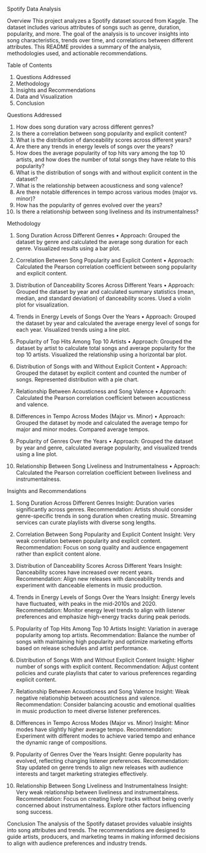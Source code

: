 Spotify Data Analysis

Overview
This project analyzes a Spotify dataset sourced from Kaggle. The dataset includes various attributes of songs such as genre, duration, popularity, and more. The goal of the analysis is to uncover insights into song characteristics, trends over time, and correlations between different attributes. This README provides a summary of the analysis, methodologies used, and actionable recommendations.

Table of Contents
1.	Questions Addressed
2.	Methodology
3.	Insights and Recommendations
4.	Data and Visualization
5.	Conclusion

   
Questions Addressed
1.	How does song duration vary across different genres?
2.	Is there a correlation between song popularity and explicit content?
3.	What is the distribution of danceability scores across different years?
4.	Are there any trends in energy levels of songs over the years?
5.	How does the average popularity of top hits vary among the top 10 artists, and how does the number of total songs they have relate to this popularity?
6.	What is the distribution of songs with and without explicit content in the dataset?
7.	What is the relationship between acousticness and song valence?
8.	Are there notable differences in tempo across various modes (major vs. minor)?
9.	How has the popularity of genres evolved over the years?
10.	Is there a relationship between song liveliness and its instrumentalness?

    
Methodology
1. Song Duration Across Different Genres
•	Approach: Grouped the dataset by genre and calculated the average song duration for each genre. Visualized results using a bar plot.

3. Correlation Between Song Popularity and Explicit Content
•	Approach: Calculated the Pearson correlation coefficient between song popularity and explicit content.

5. Distribution of Danceability Scores Across Different Years
•	Approach: Grouped the dataset by year and calculated summary statistics (mean, median, and standard deviation) of danceability scores. Used a violin plot for visualization.

6. Trends in Energy Levels of Songs Over the Years
•	Approach: Grouped the dataset by year and calculated the average energy level of songs for each year. Visualized trends using a line plot.

7. Popularity of Top Hits Among Top 10 Artists
•	Approach: Grouped the dataset by artist to calculate total songs and average popularity for the top 10 artists. Visualized the relationship using a horizontal bar plot.

8. Distribution of Songs with and Without Explicit Content
•	Approach: Grouped the dataset by explicit content and counted the number of songs. Represented distribution with a pie chart.

9. Relationship Between Acousticness and Song Valence
•	Approach: Calculated the Pearson correlation coefficient between acousticness and valence.

10. Differences in Tempo Across Modes (Major vs. Minor)
•	Approach: Grouped the dataset by mode and calculated the average tempo for major and minor modes. Compared average tempos.

11. Popularity of Genres Over the Years
•	Approach: Grouped the dataset by year and genre, calculated average popularity, and visualized trends using a line plot.

12. Relationship Between Song Liveliness and Instrumentalness
•	Approach: Calculated the Pearson correlation coefficient between liveliness and instrumentalness.

Insights and Recommendations

1. Song Duration Across Different Genres
Insight: Duration varies significantly across genres. Recommendation: Artists should consider genre-specific trends in song duration when creating music. Streaming services can curate playlists with diverse song lengths.

2. Correlation Between Song Popularity and Explicit Content
Insight: Very weak correlation between popularity and explicit content. Recommendation: Focus on song quality and audience engagement rather than explicit content alone.

3. Distribution of Danceability Scores Across Different Years
Insight: Danceability scores have increased over recent years. Recommendation: Align new releases with danceability trends and experiment with danceable elements in music production.

4. Trends in Energy Levels of Songs Over the Years
Insight: Energy levels have fluctuated, with peaks in the mid-2010s and 2020. Recommendation: Monitor energy level trends to align with listener preferences and emphasize high-energy tracks during peak periods.

5. Popularity of Top Hits Among Top 10 Artists
Insight: Variation in average popularity among top artists. Recommendation: Balance the number of songs with maintaining high popularity and optimize marketing efforts based on release schedules and artist performance.

6. Distribution of Songs With and Without Explicit Content
Insight: Higher number of songs with explicit content. Recommendation: Adjust content policies and curate playlists that cater to various preferences regarding explicit content.

7. Relationship Between Acousticness and Song Valence
Insight: Weak negative relationship between acousticness and valence. Recommendation: Consider balancing acoustic and emotional qualities in music production to meet diverse listener preferences.

8. Differences in Tempo Across Modes (Major vs. Minor)
Insight: Minor modes have slightly higher average tempo. Recommendation: Experiment with different modes to achieve varied tempo and enhance the dynamic range of compositions.

9. Popularity of Genres Over the Years
Insight: Genre popularity has evolved, reflecting changing listener preferences. Recommendation: Stay updated on genre trends to align new releases with audience interests and target marketing strategies effectively.

10. Relationship Between Song Liveliness and Instrumentalness
Insight: Very weak relationship between liveliness and instrumentalness. Recommendation: Focus on creating lively tracks without being overly concerned about instrumentalness. Explore other factors influencing song success.

Conclusion
The analysis of the Spotify dataset provides valuable insights into song attributes and trends. The recommendations are designed to guide artists, producers, and marketing teams in making informed decisions to align with audience preferences and industry trends.

